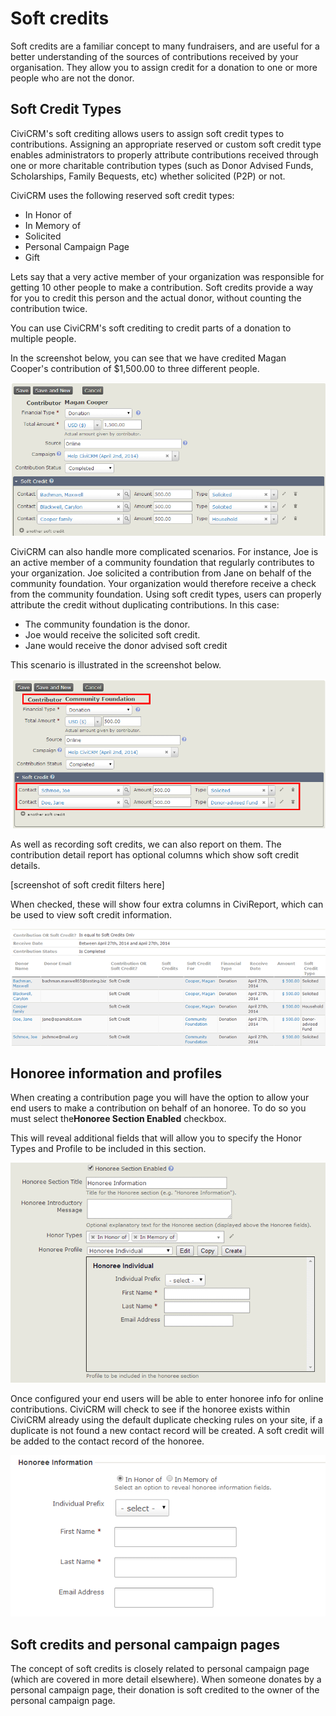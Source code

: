 Soft credits
============

Soft credits are a familiar concept to many fundraisers, and are useful
for a better understanding of the sources of contributions received by
your organisation. They allow you to assign credit for a donation to
one or more people who are not the donor.

Soft Credit Types
-----------------

CiviCRM's soft crediting allows users to assign soft credit types to
contributions. Assigning an appropriate reserved or custom soft credit
type enables administrators to properly attribute contributions received
through one or more charitable contribution types (such as Donor Advised
Funds, Scholarships, Family Bequests, etc) whether solicited (P2P) or
not.

CiviCRM uses the following reserved soft credit types:

-   In Honor of
-   In Memory of
-   Solicited
-   Personal Campaign Page
-   Gift

Lets say that a very active member of your organization was responsible
for getting 10 other people to make a contribution. Soft credits
provide a way for you to credit this person and the actual donor,
without counting the contribution twice.

You can use CiviCRM's soft crediting to credit parts of a donation to
multiple people.

In the screenshot below, you can see that we have credited Magan
Cooper's contribution of $1,500.00 to three different people.

![](/images/soft-credit-donation-1.png)

CiviCRM can also handle more complicated scenarios. For instance, Joe is
an active member of a community foundation that regularly contributes to
your organization. Joe solicited a contribution from Jane on behalf of
the community foundation. Your organization would therefore receive a
check from the community foundation. Using soft credit types, users can
properly attribute the credit without duplicating contributions. In this
case:

-   The community foundation is the donor.
-   Joe would receive the solicited soft credit.
-   Jane would receive the donor advised soft credit

This scenario is illustrated in the screenshot below.

![](/images/soft-credit-donation-2.png)

As well as recording soft credits, we can also report on them. The
contribution detail report has optional columns which show soft credit
details.

[screenshot of soft credit filters here]

When checked, these will show four extra columns in CiviReport, which
can be used to view soft credit information.

![](/images/z_sprint14_contributions_soft_credit.PNG)



Honoree information and profiles
---------------------------------

When creating a contribution page you will have the option to allow your
end users to make a contribution on behalf of an honoree. To do so you
must select the**Honoree Section Enabled** checkbox.

This will reveal additional fields that will allow you to specify the
Honor Types and Profile to be included in this section.

![](/images/z-sprint14_honoree_section.PNG)

Once configured your end users will be able to enter honoree info for
online contributions. CiviCRM will check to see if the honoree exists
within CiviCRM already using the default duplicate checking rules on
your site, if a duplicate is not found a new contact record will be
created. A soft credit will be added to the contact record of the
honoree.

![](/images/soft-credit-honoree-info.png)

Soft credits and personal campaign pages
----------------------------------------

The concept of soft credits is closely related to personal campaign page
(which are covered in more detail elsewhere). When someone donates by a
personal campaign page, their donation is soft credited to the owner of
the personal campaign page. 

